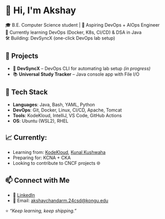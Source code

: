 # 👋 Hi, I'm Akshay

🎓 B.E. Computer Science student | 🚀 Aspiring DevOps + AIOps Engineer  
🎯 Currently learning DevOps (Docker, K8s, CI/CD) & DSA in Java  
🛠️ Building: DevSyncX (one-click DevOps lab setup) 

## 🚀 Projects
- 🔧 **DevSyncX** – DevOps CLI for automating lab setup *(in progress)*
- 📚 **Universal Study Tracker** – Java console app with File I/O

## 🧰 Tech Stack
- **Languages**: Java, Bash, YAML, Python
- **DevOps**: Git, Docker, Linux, CI/CD, Apache, Tomcat
- **Tools**: KodeKloud, IntelliJ, VS Code, GitHub Actions
- **OS**: Ubuntu (WSL2), RHEL

## 📈 Currently:
- Learning from: [KodeKloud](https://kodekloud.com/), [Kunal Kushwaha](https://github.com/kunal-kushwaha)
- Preparing for: KCNA + CKA
- Looking to contribute to CNCF projects 🌐

## 📫 Connect with Me
- 💼 [LinkedIn](https://www.linkedin.com/in/akshay-chandar-0129b7291)  
- 📧 Email: akshaychandarm.24csd@kongu.edu


⭐ *“Keep learning, keep shipping.”*
